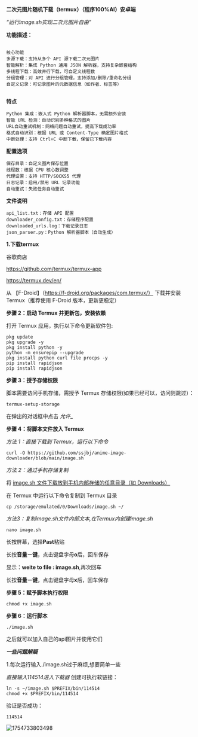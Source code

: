 **二次元图片随机下载（termux）（程序100%AI）安卓端**

_“运行image.sh实现二次元图片自由”_

**功能描述：**
	<ins>
```

核心功能
多源下载：支持从多个 API 源下载二次元图片
智能解析：集成 Python 通用 JSON 解析器，支持复杂嵌套结构
多线程下载：高效并行下载，可自定义线程数
分组管理：对 API 进行分组管理，支持添加/删除/重命名分组
自定义记录：可记录图片的元数据信息（如作者、标签等）


```
</ins>

**特点**
```
Python 集成：嵌入式 Python 解析器脚本，无需额外安装
智能 URL 检测：自动识别多种格式的图片
URL自动重试机制：网络问题自动重试，提高下载成功率
格式自动识别：根据 URL 或 Content-Type 确定图片格式
中断处理：支持 Ctrl+C 中断下载，保留已下载内容
```
**配置选项**
```
保存目录：自定义图片保存位置
线程数：根据 CPU 核心数调整
代理设置：支持 HTTP/SOCKS5 代理
日志记录：启用/禁用 URL 记录功能
自动重试：失败任务自动重试
```
**文件说明**
```
api_list.txt：存储 API 配置
downloader_config.txt：存储程序配置
downloaded_urls.log：下载记录日志
json_parser.py：Python 解析器脚本（自动生成）
```

**1.下载termux**

谷歌商店

https://github.com/termux/termux-app

https://termux.dev/en/

从 【F-Droid】（https://f-droid.org/packages/com.termux/） 下载并安装 Termux（推荐使用 F-Droid 版本，更新更稳定）

**步骤 2：启动 Termux 并更新包，安装依赖**

打开 Termux 应用，执行以下命令更新软件包:
```
pkg update
pkg upgrade -y
pkg install python -y
python -m ensurepip --upgrade
pkg install python curl file procps -y
pip install rapidjson 
pip install rapidjson
```
**步骤 3：授予存储权限**

脚本需要访问手机存储，需授予 Termux 存储权限(如果已经可以，访问则跳过）：
```
termux-setup-storage
```

在弹出的对话框中点击 _允许__

**步骤 4：将脚本文件放入 Termux**

_方法 1：直接下载到 Termux，运行以下命令_
```
curl -O https://github.com/ssjbj/anime-image-downloader/blob/main/image.sh
```
_方法 2：通过手机存储复制_

将 <ins>image.sh</sup> 文件下载放到手机内部存储的任意目录（如 Downloads）

在 Termux 中运行以下命令复制到 Termux 目录
```
cp /storage/emulated/0/Downloads/image.sh ~/
```
_方法3：复制image.sh文件内部文本,在Termux内创建image.sh_
```
nano image.sh
```
长按屏幕，选择**Past**粘贴

长按**音量－键**，点击键盘字母**o**后，回车保存

显示：**weite to file : image.sh**,再次回车

长按**音量－键**，点击键盘字母**x**后，回车保存


**步骤 5：赋予脚本执行权限**
```
chmod +x image.sh
```

**步骤 6：运行脚本**
```
./image.sh
```

之后就可以加入自己的api图片并使用它们


_**一些问题解疑**_

1.每次运行输入./image.sh过于麻烦,想要简单一些

_直接输入114514进入下载器_ 创建可执行软链接：
```
ln -s ~/image.sh $PREFIX/bin/114514
chmod +x $PREFIX/bin/114514
```
验证是否成功：
```
114514
```
![1754733803498](https://github.com/user-attachments/assets/dca89480-6a28-451f-9174-e1e03a1b136e)







